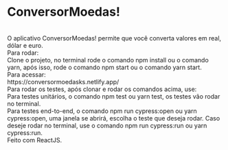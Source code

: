 <h1>ConversorMoedas!</h1>
<br/>
 O aplicativo ConversorMoedas! permite que você converta valores em real, dólar e euro.
<br />
Para rodar:
<br/>
Clone o projeto, no terminal rode o comando npm install ou o comando yarn, após isso, rode o comando npm start ou o comando yarn start.
<br/>
Para acessar:
<br/>
https://conversormoedasks.netlify.app/
<br/>
Para rodar os testes, após clonar e rodar os comandos acima, use: 
<br />
Para testes unitários, o comando npm test ou yarn test, os testes vão rodar no terminal.
<br/>
Para testes end-to-end, o comando npm run cypress:open ou yarn cypress:open, uma janela se abrirá, escolha o teste que deseja rodar. Caso deseje rodar no terminal, use o comando npm run cypress:run ou yarn cypress:run.
<br />
Feito com ReactJS.
